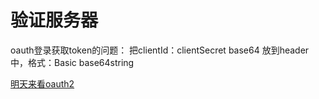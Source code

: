 # 验证服务器

oauth登录获取token的问题：
把clientId：clientSecret base64 放到header中，格式：Basic base64string

[明天来看oauth2](https://blog.csdn.net/lixiang987654321/article/details/83381494)